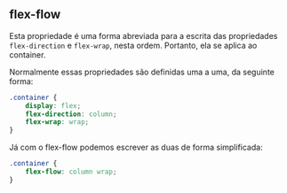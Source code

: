 ## flex-flow

Esta propriedade é uma forma abreviada para a escrita das propriedades `flex-direction` e `flex-wrap`, nesta ordem. Portanto, ela se aplica ao container.

Normalmente essas propriedades são definidas uma a uma, da seguinte forma:

```css
.container {
	display: flex;
	flex-direction: column;
	flex-wrap: wrap;
}
```

Já com o flex-flow podemos escrever as duas de forma simplificada:

```css
.container {
	flex-flow: column wrap;
}
```
